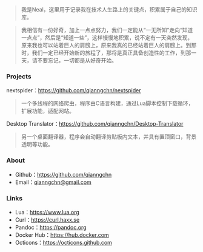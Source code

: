 <!---title:Home-->
<!---tags:home-->
<!---author:Neal-->
<!---date:2016-10-12-->

> 我是Neal，这里用于记录我在技术人生路上的关键点，积累属于自己的知识库。

> 我相信有一份好奇，加上一点点努力，我们一定能从“一无所知”走向“知道一点点”，然后是“知道一些”，这样慢慢地积累，说不定有一天突然发现，原来我也可以站着巨人的肩膀上，原来我真的已经站着巨人的肩膀上。到那时，我们一定已经开始新的旅程了，那将是真正具备创造性的工作，到那一天，请不要忘记，一切都是从好奇开始。

### Projects
nextspider：<https://github.com/qianngchn/nextspider>

> 一个多线程的网络爬虫，程序由C语言构建，通过Lua脚本控制下载循环，扩展功能，适配网站。

Desktop Translator：<https://github.com/qianngchn/Desktop-Translator>

> 另一个桌面翻译器，程序会自动翻译剪贴板内文本，并具有置顶窗口，背景透明等功能。

### About
* Github：<https://github.com/qianngchn>
* Email：<qianngchn@gmail.com>

### Links
* Lua：<https://www.lua.org>
* Curl：<https://curl.haxx.se>
* Pandoc：<https://pandoc.org>
* Docker Hub：<https://hub.docker.com>
* Octicons：<https://octicons.github.com>
